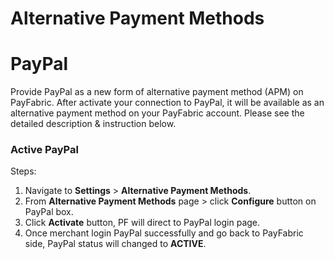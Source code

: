 # Alternative Payment Methods
# PayPal
Provide PayPal as a new form of alternative payment method (APM) on PayFabric. After activate your connection to PayPal, it will be available as an alternative payment method on your PayFabric account. Please see the detailed description & instruction below.

### Active PayPal
Steps:
1.	Navigate to **Settings** > **Alternative Payment Methods**.
2.	From **Alternative Payment Methods** page > click **Configure** button on PayPal box.
3.	Click **Activate** button, PF will direct to PayPal login page.
4.	Once merchant login PayPal successfully and go back to PayFabric side, PayPal status will changed to **ACTIVE**.

